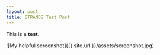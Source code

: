 ```yaml
---
layout: post
title: STRANDS Test Post
---
```


This is a **test**.

![My helpful screenshot]({{ site.url }}/assets/screenshot.jpg)

